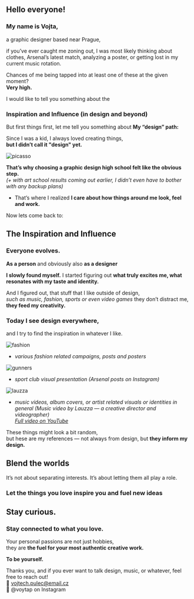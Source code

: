 ## Hello everyone!
### My name is Vojta,
a graphic designer based near Prague,

if you’ve ever caught me zoning out, I was most likely thinking about clothes, Arsenal’s latest match, analyzing a poster, or getting lost in my current music rotation.

Chances of me being tapped into at least one of these at the given moment?   
**Very high.**

I would like to tell you something about the 
### Inspiration and Influence (in design and beyond)  

But first things first, let me tell you something about **My “design” path:**

Since I was a kid, I always loved creating things,  
**but I didn’t call it "design" yet.**  

![picasso](https://github.com/user-attachments/assets/fd151fb0-5e97-4b55-8840-beb7bcfd7b8f)


**That’s why choosing a graphic design high school felt like the obvious step.**  
*(+ with art school results coming out earlier, I didn’t even have to bother with any backup plans)*

- That’s where I realized **I care about how things around me look, feel and work.**

Now lets come back to:
## The Inspiration and Influence

### Everyone evolves.
**As a person** and obviously also **as a designer**

**I slowly found myself.**
I started figuring out **what truly excites me, what resonates with my taste and identity.**

And I figured out, that stuff that I like outside of design,   
*such as music, fashion, sports or even video games*
they don’t distract me,  
**they feed my creativity.**

### Today I see design everywhere,
and I try to find the inspiration in whatever I like.  

![fashion](https://github.com/user-attachments/assets/b1081f3e-3967-4f53-8555-659ee06d1f50)
- *various fashion related campaigns, posts and posters*

![gunners](https://github.com/user-attachments/assets/a2956cae-73e2-415c-87e9-ef77cbaf38e4)
- *sport club visual presentation (Arsenal posts on Instagram)*

![lauzza](https://github.com/user-attachments/assets/fd45fd60-64a0-44bb-9c0a-1acdea996b19)
- *music videos, album covers, or artist related visuals or identities in general (Music video by Lauzza — a creative director and videographer)  
 [Full video on YouTube](https://www.youtube.com/watch?v=klPD-stNou0&ab_channel=LAUZZA)*

These things might look a bit random,   
but hese are my references — not always from design, but **they inform my design.**

## Blend the worlds
It’s not about separating interests. It’s about letting them all play a role.
### Let the things you love inspire you and fuel new ideas

## Stay curious. 
### Stay connected to what you love.  
Your personal passions are not just hobbies,  
they are **the fuel for your most authentic creative work.**  

**To be yourself.**

Thanks you, and if you ever want to talk design, music, or whatever, feel free to reach out!  
📩 vojtech.pulec@email.cz  
📸 @voytap on Instagram


